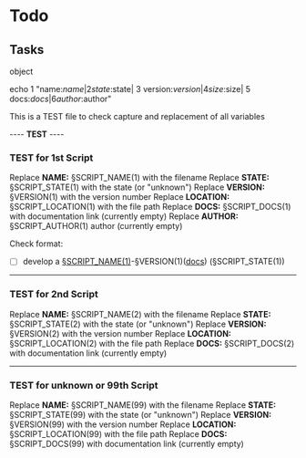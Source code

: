 # Todo

## Tasks

object 

echo
1 "name:$name|
2 state:$state|
3 version:$version|
4 size:$size|
5 docs:$docs|
6 author:$author"


This is a TEST file to check capture and replacement of all variables

---- **TEST** ----

### TEST for 1st Script

Replace **NAME:** §SCRIPT_NAME(1) with the filename
Replace **STATE:** §SCRIPT_STATE(1) with the state (or "unknown")
Replace **VERSION:** §VERSION(1) with the version number
Replace **LOCATION:** §SCRIPT_LOCATION(1) with the file path
Replace **DOCS:** §SCRIPT_DOCS(1) with documentation link (currently empty)
Replace **AUTHOR:** §SCRIPT_AUTHOR(1) author (currently empty)

Check format: 
  - [ ] develop a [§SCRIPT_NAME(1)](§SCRIPT_LOCATION(1))-§VERSION(1)([docs](§SCRIPT_DOCS(1) )) (§SCRIPT_STATE(1))

---
### TEST for 2nd Script

Replace **NAME:** §SCRIPT_NAME(2) with the filename
Replace **STATE:**  §SCRIPT_STATE(2) with the state (or "unknown")
Replace **VERSION:** §VERSION(2) with the version number
Replace **LOCATION:** §SCRIPT_LOCATION(2) with the file path
Replace **DOCS:** §SCRIPT_DOCS(2) with documentation link (currently empty)

---
### TEST for unknown or 99th Script

Replace **NAME:** §SCRIPT_NAME(99) with the filename
Replace **STATE:**  §SCRIPT_STATE(99) with the state (or "unknown")
Replace **VERSION:** §VERSION(99) with the version number
Replace **LOCATION:** §SCRIPT_LOCATION(99) with the file path
Replace **DOCS:** §SCRIPT_DOCS(99) with documentation link (currently empty)
